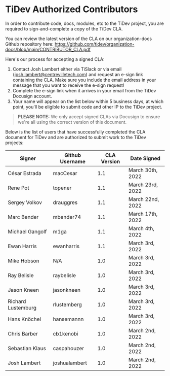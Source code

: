 # TiDev Authorized Contributors
In order to contribute code, docs, modules, etc to the TiDev project, you are required to sign-and-complete a copy of the TiDev CLA.

You can review the latest version of the CLA on our organization-docs Github repository here:
https://github.com/tidev/organization-docs/blob/main/CONTRIBUTOR_CLA.pdf

Here's our process for accepting a signed CLA:

 1. Contact Josh Lambert either via TiSlack or via email (josh.lambert@centrevilletech.com) and request an e-sign link containing the CLA. Make sure you include the email address in your message that you want to receive the e-sign request!
 2. Complete the e-sign link when it arrives in your email from the TiDev Docusign account.
 3. Your name will appear on the list below within 5 business days, at which point, you'll be eligible to submit code and other IP to the TiDev project.
 

> **PLEASE NOTE:** We only accept signed CLAs via Docusign to ensure we're all using the correct version of this document.

Below is the list of users that have successfully completed the CLA document for TiDev and are authorized to submit work to the TiDev projects:

|Signer|Github Username|CLA Version|Date Signed|
|--|--|--|--|
|César Estrada|macCesar|1.1|March 30th, 2022|
|Rene Pot|topener|1.1|March 23rd, 2022|
|Sergey Volkov|drauggres|1.1|March 22nd, 2022|
|Marc Bender|mbender74|1.1|March 17th, 2022|
|Michael Gangolf|m1ga|1.1|March 4th, 2022|
|Ewan Harris|ewanharris|1.1|March 3rd, 2022|
|Mike Hobson|N/A|1.0|March 3rd, 2022|
|Ray Belisle|raybelisle|1.0|March 3rd, 2022|
|Jason Kneen|jasonkneen|1.0|March 3rd, 2022|
|Richard Lustemburg|rlustemberg|1.0|March 3rd, 2022|
|Hans Knöchel|hansemannn|1.0|March 3rd, 2022|
|Chris Barber|cb1kenobi|1.0|March 2nd, 2022|
|Sebastian Klaus|caspahouzer|1.0|March 2nd, 2022|
|Josh Lambert|joshualambert|1.0|March 2nd, 2022|
